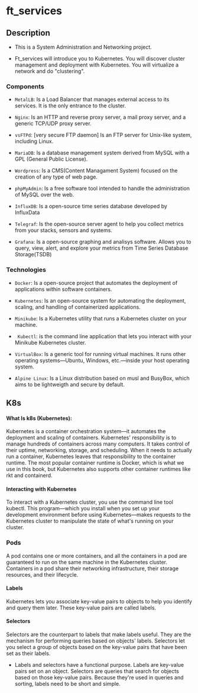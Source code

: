 # ft_services

## Description
* This is a System Administration and Networking project.

* Ft_services will introduce you to Kubernetes. You will discover cluster management and deployment with Kubernetes. You will virtualize a network and do "clustering".

### Components

- ```MetalLB```: Is a Load Balancer that manages external access to its services. It is the only entrance to the cluster.

- ```Nginx```: Is an HTTP and reverse proxy server, a mail proxy server, and a generic TCP/UDP proxy server.

- ```vsFTPd```: [very secure FTP daemon] Is an FTP server for Unix-like system, including Linux.

- ```MariaDB```: Is a database management system derived from MySQL with a GPL (General Public License).

- ```Wordpress```: Is a CMS(Content Managament System) focused on the creation of any type of web page.

- ```phpMyAdmin```: Is a free software tool intended to handle the administration of MySQL over the web.

- ```InfluxDB```: Is a open-source time series database developed by InfluxData

- ```Telegraf```: Is the open-source server agent to help you collect metrics from your stacks, sensors and systems.

- ```Grafana```: Is a open-source graphing and analisys software. Allows you to query, view, alert, and explore your metrics from Time Series Database Storage(TSDB)

### Technologies

- ```Docker```: Is a open-source project that automates the deployment of applications within software containers.

- ```Kubernetes```: Is an open-source system for automating the deployment, scaling, and handling of containerized applications.

- ```Minikube```: Is a Kubernetes utility that runs a Kubernetes cluster on your machine.

- ``` Kubectl```: is the command line application that lets you interact with your Minikube Kubernetes cluster.

- ```VirtualBox```: Is a generic tool for running virtual machines. It runs other operating systems—Ubuntu, Windows, etc.—inside your host operating system.

- ```Alpine Linux```: Is a Linux distribution based on musl and BusyBox, which aims to be lightweigth and secure by default.

## K8s

#### What Is k8s (Kubernetes):

Kubernetes is a container orchestration system—it automates the deployment and scaling of containers. Kubernetes' responsibility is to manage hundreds of containers across many computers. It takes control of their uptime, networking, storage,
and scheduling. When it needs to actually run a container, Kubernetes leaves that responsibility to the container runtime. The most popular container runtime is Docker, which is what we use in this book, but Kubernetes also supports other container runtimes like rkt and containerd.

#### Interacting with Kubernetes

To interact with a Kubernetes cluster, you use the command line tool kubectl. This program—which you install when you set up your development environment before using Kubernetes—makes requests to the Kubernetes cluster to manipulate the state of what's running on your cluster.


### Pods

A pod contains one or more containers, and all the containers in a pod are guaranteed to run on the same machine in the Kubernetes cluster. Containers in a pod share their networking infrastructure, their storage resources, and their lifecycle.

#### Labels
Kubernetes lets you associate key-value pairs to objects to help you identify and query them later. These key-value pairs are called labels.

#### Selectors
Selectors are the counterpart to labels that make labels useful. They are the mechanism for performing queries based on objects' labels. Selectors let you select a group of objects based on the key-value pairs that have been set as their labels.

- Labels and selectors have a functional purpose. Labels are key-value pairs set on an object. Selectors are queries that search for objects based on those key-value pairs. Because they're used in queries and sorting, labels need to be short and simple.


